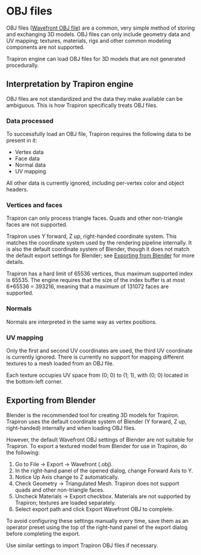 # OBJ files

OBJ files ([Wavefront OBJ file](https://en.wikipedia.org/wiki/Wavefront_.obj_file)) are a common,
very simple method of storing and exchanging 3D models. OBJ files can only include geometry data and
UV mapping; textures, materials, rigs and other common modeling components are not supported.

Trapiron engine can load OBJ files for 3D models that are not generated procedurally.

## Interpretation by Trapiron engine

OBJ files are not standardized and the data they make available can be ambiguous. This is how
Trapiron specifically treats OBJ files.

### Data processed

To successfully load an OBJ file, Trapiron requires the following data to be present in it:
- Vertex data
- Face data
- Normal data
- UV mapping

All other data is currently ignored, including per-vertex color and object headers.

### Vertices and faces

Trapiron can only process triangle faces. Quads and other non-triangle faces are not supported.

Trapiron uses Y forward, Z up, right-handed coordinate system. This matches the coordinate system
used by the rendering pipeline internally. It is also the default coordinate system of Blender,
though it does not match the default export settings for Blender; see
[Exporting from Blender](#exporting-from-blender) for more details.

Trapiron has a hard limit of 65536 vertices, thus maximum supported index is 65535. The engine
requires that the size of the index buffer is at most 6\*65536 = 393216, meaning that a maximum of
131072 faces are supported.

### Normals

Normals are interpreted in the same way as vertex positions.

### UV mapping

Only the first and second UV coordinates are used, the third UV coordinate is currently ignored.
There is currently no support for mapping different textures to a mesh loaded from an OBJ file.

Each texture occupies UV space from (0; 0) to (1; 1), with (0; 0) located in the bottom-left corner.

## Exporting from Blender

Blender is the recommended tool for creating 3D models for Trapiron. Trapiron uses the default
coordinate system of Blender (Y forward, Z up, right-handed) internally and when loading OBJ files.

However, the default Wavefront OBJ settings of Blender are not suitable for Trapiron. To export a
textured model from Blender for use in Trapiron, do the following:
1. Go to File -> Export -> Wavefront (.obj).
2. In the right-hand panel of the opened dialog, change Forward Axis to Y.
3. Notice Up Axis change to Z automatically.
4. Check Geometry -> Triangulated Mesh. Trapiron does not support quads and other non-triangle
faces.
5. Uncheck Materials -> Export checkbox. Materials are not supported by Trapiron; textures are
loaded separately.
6. Select export path and click Export Wavefront OBJ to complete.

To avoid configuring these settings manually every time, save them as an operator preset using the
top of the right-hand panel of the export dialog before completing the export.

Use similar settings to import Trapiron OBJ files if necessary.
